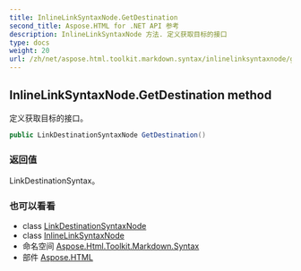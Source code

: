 ```yaml
---
title: InlineLinkSyntaxNode.GetDestination
second_title: Aspose.HTML for .NET API 参考
description: InlineLinkSyntaxNode 方法. 定义获取目标的接口
type: docs
weight: 20
url: /zh/net/aspose.html.toolkit.markdown.syntax/inlinelinksyntaxnode/getdestination/
---
```

## InlineLinkSyntaxNode.GetDestination method

定义获取目标的接口。

```csharp
public LinkDestinationSyntaxNode GetDestination()
```

### 返回值

LinkDestinationSyntax。

### 也可以看看

* class [LinkDestinationSyntaxNode](../../linkdestinationsyntaxnode/)
* class [InlineLinkSyntaxNode](../)
* 命名空间 [Aspose.Html.Toolkit.Markdown.Syntax](../../inlinelinksyntaxnode/)
* 部件 [Aspose.HTML](../../../)


